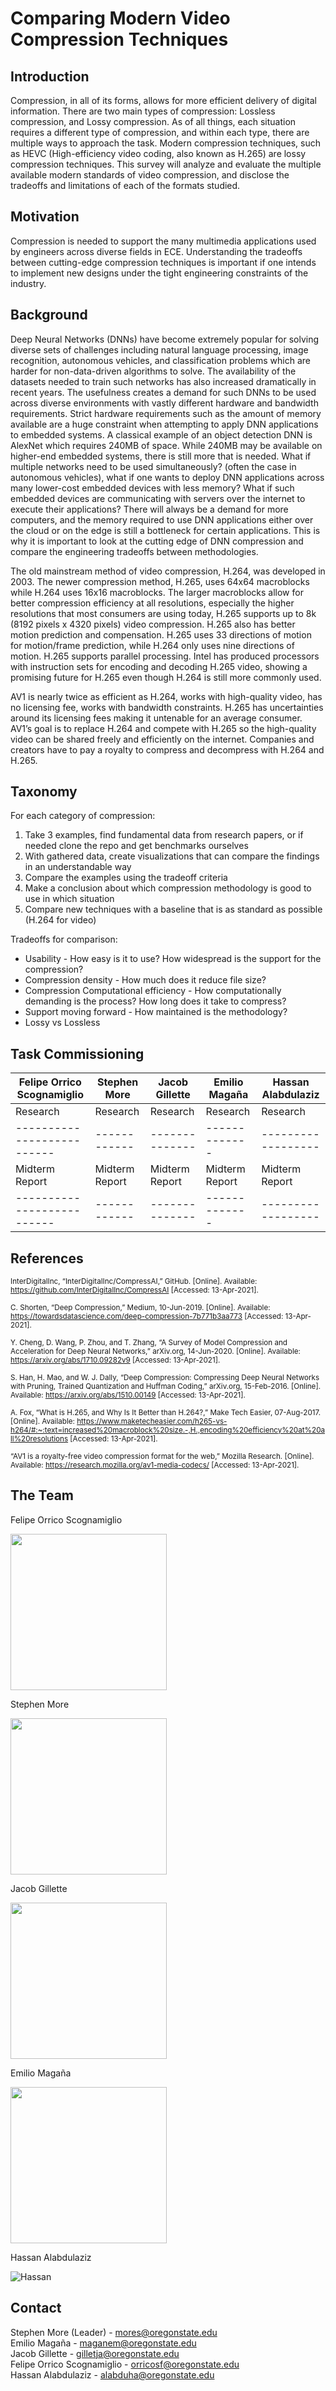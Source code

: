 # Comparing Modern Video Compression Techniques

## Introduction

Compression, in all of its forms, allows for more efficient delivery of digital information. There are two main types of compression: Lossless compression, and Lossy compression. As of all things, each situation requires a different type of compression, and within each type, there are multiple ways to approach the task. Modern compression techniques, such as HEVC (High-efficiency video coding, also known as H.265) are lossy compression techniques. This survey will analyze and evaluate the multiple available modern standards of video compression, and disclose the tradeoffs and limitations of each of the formats studied.

## Motivation

Compression is needed to support the many multimedia applications used by engineers across diverse fields in ECE. Understanding the tradeoffs between cutting-edge compression techniques is important if one intends to implement new designs under the tight engineering constraints of the industry.

## Background

Deep Neural Networks (DNNs) have become extremely popular for solving diverse sets of challenges including natural language processing, image recognition, autonomous vehicles, and classification problems which are harder for non-data-driven algorithms to solve. The availability of the datasets needed to train such networks has also increased dramatically in recent years. The usefulness creates a demand for such DNNs to be used across diverse environments with vastly different hardware and bandwidth requirements. Strict hardware requirements such as the amount of memory available are a huge constraint when attempting to apply DNN applications to embedded systems. A classical example of an object detection DNN is AlexNet which requires 240MB of space. While 240MB may be available on higher-end embedded systems, there is still more that is needed. What if multiple networks need to be used simultaneously? (often the case in autonomous vehicles), what if one wants to deploy DNN applications across many lower-cost embedded devices with less memory? What if such embedded devices are communicating with servers over the internet to execute their applications? There will always be a demand for more computers, and the memory required to use DNN applications either over the cloud or on the edge is still a bottleneck for certain applications. This is why it is important to look at the cutting edge of DNN compression and compare the engineering tradeoffs between methodologies.

The old mainstream method of video compression, H.264, was developed in 2003. The newer compression method, H.265, uses 64x64 macroblocks while H.264 uses 16x16 macroblocks. The larger macroblocks allow for better compression efficiency at all resolutions, especially the higher resolutions that most consumers are using today, H.265 supports up to 8k (8192 pixels x 4320 pixels) video compression. H.265 also has better motion prediction and compensation. H.265 uses 33 directions of motion for motion/frame prediction, while H.264 only uses nine directions of motion. H.265 supports parallel processing. Intel has produced processors with instruction sets for encoding and decoding H.265 video, showing a promising future for H.265 even though H.264 is still more commonly used.

AV1 is nearly twice as efficient as H.264, works with high-quality video, has no licensing fee, works with bandwidth constraints. H.265 has uncertainties around its licensing fees making it untenable for an average consumer. AV1’s goal is to replace H.264 and compete with H.265 so the high-quality video can be shared freely and efficiently on the internet. Companies and creators have to pay a royalty to compress and decompress with H.264 and H.265.

## Taxonomy

For each category of compression:
1. Take 3 examples, find fundamental data from research papers, or if needed clone the repo and get benchmarks ourselves
1. With gathered data, create visualizations that can compare the findings in an understandable way
1. Compare the examples using the tradeoff criteria 
1. Make a conclusion about which compression methodology is good to use in which situation
1. Compare new techniques with a baseline that is as standard as possible (H.264 for video) 

Tradeoffs for comparison:
* Usability - How easy is it to use? How widespread is the support for the compression?
* Compression density - How much does it reduce file size?
* Compression Computational efficiency - How computationally demanding is the process? How long does it take to compress?
* Support moving forward - How maintained is the methodology?
* Lossy vs Lossless

## Task Commissioning
Felipe Orrico Scognamiglio | Stephen More | Jacob Gillette | Emilio Magaña | Hassan Alabdulaziz
-------------------------- | ------------ | -------------- | ------------- | ------------------
Research | Research | Research | Research | Research
-------------------------- | ------------ | -------------- | ------------- | ------------------
Midterm Report | Midterm Report | Midterm Report | Midterm Report | Midterm Report
-------------------------- | ------------ | -------------- | ------------- | ------------------


## References

<sub>InterDigitalInc, “InterDigitalInc/CompressAI,” GitHub. [Online]. Available: https://github.com/InterDigitalInc/CompressAI  [Accessed: 13-Apr-2021].</sub>

<sub>C. Shorten, “Deep Compression,” Medium, 10-Jun-2019. [Online]. Available: https://towardsdatascience.com/deep-compression-7b771b3aa773  [Accessed: 13-Apr-2021].</sub>

<sub>Y. Cheng, D. Wang, P. Zhou, and T. Zhang, “A Survey of Model Compression and Acceleration for Deep Neural Networks,” arXiv.org, 14-Jun-2020. [Online]. Available: https://arxiv.org/abs/1710.09282v9  [Accessed: 13-Apr-2021].</sub>

<sub>S. Han, H. Mao, and W. J. Dally, “Deep Compression: Compressing Deep Neural Networks with Pruning, Trained Quantization and Huffman Coding,” arXiv.org, 15-Feb-2016. [Online]. Available: https://arxiv.org/abs/1510.00149  [Accessed: 13-Apr-2021].</sub>

<sub>A.  Fox, “What is H.265, and Why Is It Better than H.264?,” Make Tech Easier, 07-Aug-2017. [Online]. Available: https://www.maketecheasier.com/h265-vs-h264/#:~:text=increased%20macroblock%20size.-,H.,encoding%20efficiency%20at%20all%20resolutions  [Accessed: 13-Apr-2021].</sub>

<sub>“AV1 is a royalty-free video compression format for the web,” Mozilla Research. [Online]. Available: https://research.mozilla.org/av1-media-codecs/  [Accessed: 13-Apr-2021].</sub>

## The Team

Felipe Orrico Scognamiglio  

<img src="https://cdn.discordapp.com/attachments/829757911298342925/831967603378880522/Felipe_Beaver.png" data-canonical-src="https://cdn.discordapp.com/attachments/829757911298342925/831967603378880522/Felipe_Beaver.png" width="250" height="250" />

Stephen More  

<img src="https://media.discordapp.net/attachments/829757911298342925/831967460247994368/StephenMore_-_cropped.jpg" data-canonical-src="https://media.discordapp.net/attachments/829757911298342925/831967460247994368/StephenMore_-_cropped.jpg" width="250" height="250" />

Jacob Gillette  

<img src="https://media.discordapp.net/attachments/829757911298342925/831968062625415288/JacobG_-_cropped.jpg" data-canonical-src="https://media.discordapp.net/attachments/829757911298342925/831968062625415288/JacobG_-_cropped.jpg" width="250" height="250" />


Emilio Magaña  

<img src="https://media.discordapp.net/attachments/829757911298342925/831970096230432848/emilio_-_cropped.jpg" data-canonical-src="https://media.discordapp.net/attachments/829757911298342925/831970096230432848/emilio_-_cropped.jpg" width="250" height="250" />

Hassan Alabdulaziz  

![Hassan]()


## Contact

Stephen More (Leader) - [mores@oregonstate.edu](mailto:mores@oregonstate.edu)  
Emilio Magaña - [maganem@oregonstate.edu](mailto:maganem@oregonstate.edu)  
Jacob Gillette - [gilletja@oregonstate.edu](mailto:gilletja@oregonstate.edu)  
Felipe Orrico Scognamiglio - [orricosf@oregonstate.edu](mailto:orricosf@oregonstate.edu)  
Hassan Alabdulaziz - [alabduha@oregonstate.edu](mailto:alabduha@oregonstate.edu)  

